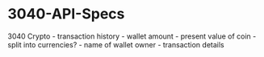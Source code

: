 # 3040-API-Specs

3040 Crypto
    - transaction history
    - wallet amount
    - present value of coin 
        - split into currencies?
    - name of wallet owner
    - transaction details
